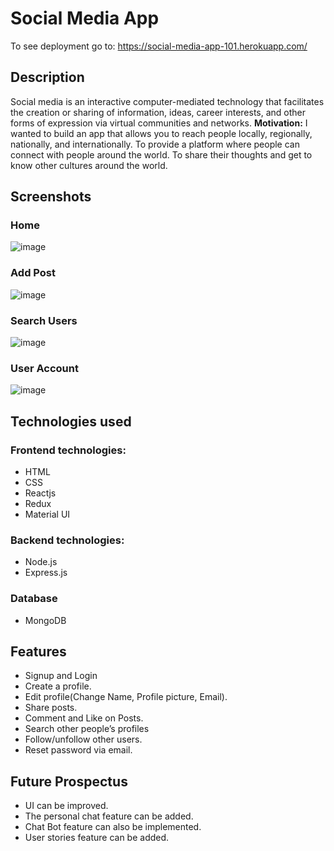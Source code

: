 # Social Media App

To see deployment go to: https://social-media-app-101.herokuapp.com/

## Description

Social media is an interactive computer-mediated technology that facilitates the creation or sharing of information, ideas, career interests, and other forms of expression via virtual communities and networks.
**Motivation:** I wanted to build an app that allows you to reach people locally, regionally, nationally, and internationally. To provide a platform where people can connect with people around the world. To share their thoughts and get to know other cultures around the world.

## Screenshots
### Home
![image](https://user-images.githubusercontent.com/63183752/201974340-91e77261-49ee-428d-9c0e-f6c1aec518ce.png)
### Add Post
![image](https://user-images.githubusercontent.com/63183752/201975587-34c90b8e-314d-4c93-8578-77217a04075b.png)
### Search Users
![image](https://user-images.githubusercontent.com/63183752/201974993-8dd831e8-f6c7-4cde-a4d2-38b6e2fc861f.png)
### User Account
![image](https://user-images.githubusercontent.com/63183752/201975254-f3e46b74-8ebf-4968-87b8-f9ba3011d0b4.png)

## Technologies used

### Frontend technologies:
* HTML
* CSS
* Reactjs
* Redux
* Material UI

### Backend technologies:
* Node.js
* Express.js

### Database
* MongoDB


## Features

* Signup and Login
* Create a profile.
* Edit profile(Change Name, Profile picture, Email).
* Share posts.
* Comment and Like on Posts.
* Search other people’s profiles
* Follow/unfollow other users.
* Reset password via email.

## Future Prospectus

* UI can be improved.
* The personal chat feature can be added.
* Chat Bot feature can also be implemented.
* User stories feature can be added.
